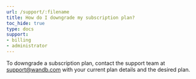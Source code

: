 ```yaml
---
url: /support/:filename
title: How do I downgrade my subscription plan?
toc_hide: true
type: docs
support:
- billing
- administrator
---
```

To downgrade a subscription plan, contact the support team at support@wandb.com with your current plan details and the desired plan. 